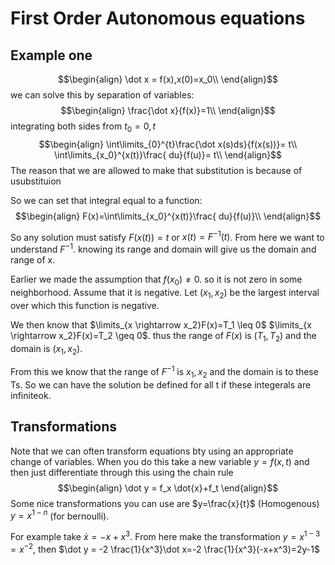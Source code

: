 # First Order Autonomous equations

## Example one

$$\begin{align}
\dot x = f(x),x(0)=x_0\\
\end{align}$$
we can solve this by separation of variables:
$$\begin{align}
\frac{\dot x}{f(x)}=1\\
\end{align}$$
integrating both sides from $t_0=0,t$
$$\begin{align}
\int\limits_{0}^{t}\frac{\dot x(s)ds}{f(x(s))}= t\\
\int\limits_{x_0}^{x(t)}\frac{ du}{f(u)}= t\\
\end{align}$$
The reason that we are allowed to make that substitution is because of usubstituion

So we can set that integral equal to a function:
$$\begin{align}
F(x)=\int\limits_{x_0}^{x(t)}\frac{ du}{f(u)}\\
\end{align}$$

So any solution must satisfy $F(x(t))=t$ or $x(t)=F^{-1}(t)$. From here we want to understand $F^{-1}$. knowing its range and domain will give us the domain and range of x.

Earlier we made the assumption that $f(x_0)\neq 0$. so it is not zero in some neighborhood. Assume that it is negative. Let $(x_1,x_2)$ be the largest interval over which this function is negative.

We then know that $\limits_{x \rightarrow x_2}F(x)=T_1 \leq 0$ $\limits_{x \rightarrow x_2}F(x)=T_2 \geq 0$. thus the range of $F(x)$ is $(T_1,T_2)$ and the domain is $(x_1,x_2)$.

From this we know that the range of $F^{-1}$ is $x_1,x_2$ and the domain is to these Ts. So we can have the solution be defined for all t if these integerals are infiniteok.

## Transformations
Note that we can often transform equations bty using an appropriate change of variables. When you do this take a new variable $y=f(x,t)$ and then just differentiate through this using the chain rule
$$\begin{align}
\dot y = f_x \dot{x}+f_t
\end{align}$$
Some nice transformations you can use are $y=\frac{x}{t}$ (Homogenous) $y=x^{1-n}$ (for bernoulli).

For example take $\dot x = -x +x^3$. From here make the transformation $y=x^{1-3}=x^{-2},$ then $\dot y = -2 \frac{1}{x^3}\dot x=-2 \frac{1}{x^3}(-x+x^3)=2y-1$
